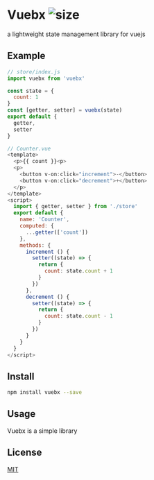 # Vuebx ![size](https://img.shields.io/github/languages/code-size/naecoo/vuebx.svg?style=flat-square)
a lightweight state management library for vuejs


## Example
```javascript
// store/index.js
import vuebx from 'vuebx'

const state = {
  count: 1
}
const [getter, setter] = vuebx(state)
export default {
  getter,
  setter
}

// Counter.vue
<template>
  <p>{{ count }}<p>
  <p>
    <button v-on:click="increment">-</button>
    <button v-on:click="decrement">+</button>
  </p>
</template>
<script>
  import { getter, setter } from './store'
  export default {
    name: 'Counter',
    computed: {
      ...getter(['count'])
    },
    methods: {
      increment () {
        setter((state) => {
          return {
            count: state.count + 1
          }
        })
      },
      decrement () {
        setter((state) => {
          return {
            count: state.count - 1
          }
        })
      }
    }
  }
</script>
```

## Install
```bash
npm install vuebx --save
```

## Usage 
Vuebx is a simple library

## License
[MIT](https://github.com/naecoo/vuebx/blob/master/LICENSE)